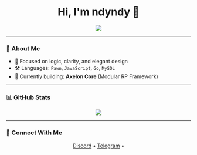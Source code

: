 <h1 align="center">Hi, I'm ndyndy 👋</h1>

<p align="center">
  <img src="https://readme-typing-svg.herokuapp.com/?lines=Backend+Developer;Critical+Thinker;Always+Evolving..." />
</p>

---

### 🌟 About Me

- 🧠 Focused on logic, clarity, and elegant design  
- 🛠 Languages: `Pawn`, `JavaScript`, `Go`, `MySQL`
- 🧩 Currently building: **Axelon Core** (Modular RP Framework)

---

### 📊 GitHub Stats

<p align="center">
  <img src="https://github-readme-stats.vercel.app/api?username=ndyy2&show_icons=true&theme=tokyonight" />
</p>

---

### 🔗 Connect With Me

<p align="center">
  <a href="https://discord.com/users/985860846066466826" target="_blank">Discord</a> •
  <a href="https://t.me/Ndyy_2" target="_blank">Telegram</a> •
</p>
